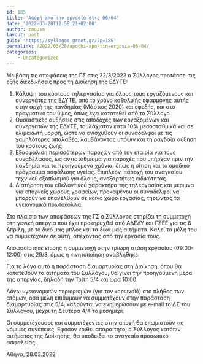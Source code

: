 ```yaml
---
id: 185
title: 'Αποχή από την εργασία στις 06/04'
date: '2022-03-28T12:58:21+02:00'
author: zmousm
layout: post
guid: 'https://syllogos.grnet.gr/?p=185'
permalink: /2022/03/28/apochi-apo-tin-ergasia-06-04/
categories:
    - Uncategorized
---
```


Με βάση τις αποφάσεις της ΓΣ στις 22/3/2022 ο Σύλλογος προτάσσει τις εξής διεκδικήσεις προς τη Διοίκηση της ΕΔΥΤΕ:

1. Κάλυψη του κόστους τηλεργασίας για όλους τους εργαζόμενους και συνεργάτες της ΕΔΥΤΕ, από το χρόνο καθολικής εφαρμογής αυτής στην αρχή της πανδημίας (Μάρτιος 2020) και εφεξής, και στο πραγματικό του ύψος, όπως έχει κατατεθεί από το Σύλλογο.
2. Ουσιαστικές αυξήσεις στις αποδοχές των εργαζομένων και συνεργατών της ΕΔΥΤΕ, τουλάχιστον κατά 10% μεσοσταθμικά και σε κλιμακωτή μορφή, ώστε να ενισχυθούν οι συνάδελφοι με τις χαμηλότερες απολαβές, λαμβάνοντας υπόψιν και τη ραγδαία αύξηση του κόστους ζωής.
3. Εξασφάλιση περισσότερων παροχών από την εταιρία για τους συναδέλφους, ως αντιστάθμισμα για παροχές που υπήρχαν πριν την πανδημία και τα προηγούμενα χρόνια, όπως η σίτιση και το ομαδικό πρόγραμμα ασφάλισης υγείας. Επιπλέον, παροχή του αναγκαίου τεχνικού εξοπλισμού για όλους, ανεξαρτήτως ειδικότητας.
4. Διατήρηση του εθελοντικού χαρακτήρα της τηλεργασίας και μέριμνα για επαρκείς χώρους γραφείων, προκειμένου οι συνάδελφοι να μπορούν να επανέλθουν σε κοινό χώρο εργασίας, τηρώντας τα υγειονομικά πρωτόκολλα.

Στο πλαίσιο των αποφάσεων της ΓΣ ο Σύλλογος στηρίζει τη συμμετοχή στη γενική απεργία που έχει προκηρυχθεί από ΑΔΕΔΥ και ΓΣΕΕ για τις 6 Απρίλη, με το δικό μας μπλοκ και τα δικά μας αιτήματα. Καλεί τα μέλη του να συμμετέχουν σε αυτή, απέχοντας από την εργασία τους.

Αποφασίστηκε επίσης η συμμετοχή στην τρίωρη στάση εργασίας (09:00-12:00) στις 29/3, όμως η κινητοποίηση αναβλήθηκε.

Για το λόγο αυτό η παράσταση διαμαρτυρίας στη Διοίκηση, όπου θα κατατεθούν τα αιτήματα του Συλλόγου, θα γίνει την προηγούμενη μέρα της απεργίας, δηλαδή την Τρίτη 5/4 και ώρα 10:00.

Λόγω υγειονομικών περιορισμών (για τον κορωνοϊό) στο πλήθος των ατόμων, όσα μέλη επιθυμούν να συμμετέχουν στην παράσταση διαμαρτυρίας στις 5/4, καλούνται να ενημερώσουν με e-mail το ΔΣ του Συλλόγου, μέχρι τη Δευτέρα 4/4 το μεσημέρι.

Οι συμμετέχουσες και συμμετέχοντες στην αποχή θα επωμιστούν τις νόμιμες συνέπειες. Εφόσον κριθεί απαραίτητο, ο Σύλλογος κατόπιν αιτήματος της Διοίκησης, θα υποδείξει το αναγκαίο προσωπικό ασφαλείας.

Αθήνα, 28.03.2022